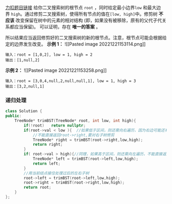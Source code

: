 [力扣题目链接](https://leetcode.cn/problems/trim-a-binary-search-tree/)
给你二叉搜索树的根节点 `root` ，同时给定最小边界`low` 和最大边界 `high`。通过修剪二叉搜索树，使得所有节点的值在`[low, high]`中。修剪树 **不应该** 改变保留在树中的元素的相对结构 (即，如果没有被移除，原有的父代子代关系都应当保留)。 可以证明，存在 **唯一的答案** 。

所以结果应当返回修剪好的二叉搜索树的新的根节点。注意，根节点可能会根据给定的边界发生改变。
**示例 1：**
![[Pasted image 20221221153114.png]]
```
输入：root = [1,0,2], low = 1, high = 2
输出：[1,null,2]
```

**示例 2：**
![[Pasted image 20221221153258.png]]

```
输入：root = [3,0,4,null,2,null,null,1], low = 1, high = 3
输出：[3,2,null,1]
```

### 递归处理
```c++
class Solution {
public:
    TreeNode* trimBST(TreeNode* root, int low, int high){
        if(!root)   return nullptr;
        if(root->val < low ){  //如果低于区间，则还需向右遍历，因为右边可能还有满足的值
	        //不能直接返回root->right,要对右子树修剪
            TreeNode* right = trimBST(root->right,low,high);
            return right;
        }
        if( root->val > high){//同理，如果高于区间，则还需向左遍历，不能直接返回root->left
            TreeNode* left = trimBST(root->left,low,high);
            return left;
        }
        //用当前结点接住处理过后的左右子树
        root->left = trimBST(root->left,low,high);
        root->right = trimBST(root->right,low,high);
        return root;
    }
};
```